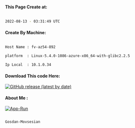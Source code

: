 
   
#### This Page Create at:

```bash

2022-08-13 - 03:31:49 UTC

```

#### Create By Machine:

```bash

Host Name : fv-az54-892

platform  : Linux-5.4.0-1086-azure-x86_64-with-glibc2.2.5

Ip Local  : 10.1.0.34

```
#### Download This code Here:

[![GitHub release (latest by date)](https://img.shields.io/github/v/release/Gosdan-Movsesian/Gosdan?style=for-the-badge&label=Download)](https://github.com/Gosdan-Movsesian/Gosdan/releases) 

</p> 

#### About Me :

[![App-Run](https://github.com/Gosdan-Movsesian/Gosdan/actions/workflows/App-Run.yml/badge.svg)](https://github.com/Gosdan-Movsesian/Gosdan/actions/workflows/App-Run.yml)

```bash

Gosdan-Movsesian

```

